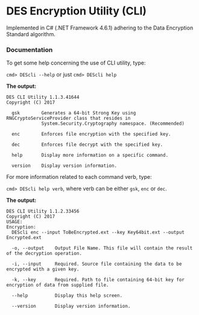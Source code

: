 # DES Encryption Utility (CLI)

Implemented in C# (.NET Framework 4.6.1) adhering to the Data Encryption Standard algorithm.

### Documentation

To get some help concerning the use of CLI utility, type:

`cmd> DEScli --help` or just `cmd> DEScli help`

**The output:**

```
DES CLI Utility 1.1.3.41644
Copyright (C) 2017

  gsk        Generates a 64-bit Strong Key using RNGCryptoServiceProvider class that resides in
             System.Security.Cryptography namespace. (Recommended)

  enc        Enforces file encryption with the specified key.

  dec        Enforces file decrypt with the specified key.

  help       Display more information on a specific command.

  version    Display version information.
```
  
For more information related to each command verb, type:

`cmd> DEScli help verb`, where verb can be either `gsk`, `enc` or `dec`.

**The output:**

```
DES CLI Utility 1.1.2.33456
Copyright (C) 2017
USAGE:
Encryption:
  DEScli enc --input ToBeEncrypted.ext --key Key64bit.ext --output Encrypted.ext

  -o, --output    Output File Name. This file will contain the result of the decryption operation.

  -i, --input     Required. Source file containing the data to be encrypted with a given key.

  -k, --key       Required. Path to file containing 64-bit key for encryption of data from supplied file.

  --help          Display this help screen.

  --version       Display version information.
```